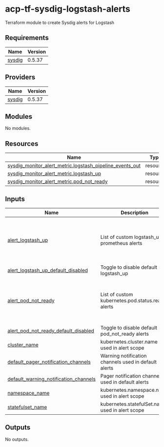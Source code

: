 # acp-tf-sysdig-logstash-alerts

Terraform module to create Sysdig alerts for Logstash 

<!-- BEGIN_TF_DOCS -->
## Requirements

| Name | Version |
|------|---------|
| <a name="requirement_sysdig"></a> [sysdig](#requirement\_sysdig) | 0.5.37 |

## Providers

| Name | Version |
|------|---------|
| <a name="provider_sysdig"></a> [sysdig](#provider\_sysdig) | 0.5.37 |

## Modules

No modules.

## Resources

| Name | Type |
|------|------|
| [sysdig_monitor_alert_metric.logstash_pipeline_events_out](https://registry.terraform.io/providers/sysdiglabs/sysdig/0.5.37/docs/resources/monitor_alert_metric) | resource |
| [sysdig_monitor_alert_metric.logstash_up](https://registry.terraform.io/providers/sysdiglabs/sysdig/0.5.37/docs/resources/monitor_alert_metric) | resource |
| [sysdig_monitor_alert_metric.pod_not_ready](https://registry.terraform.io/providers/sysdiglabs/sysdig/0.5.37/docs/resources/monitor_alert_metric) | resource |

## Inputs

| Name | Description | Type | Default | Required |
|------|-------------|------|---------|:--------:|
| <a name="input_alert_logstash_up"></a> [alert\_logstash\_up](#input\_alert\_logstash\_up) | List of custom logstash\_up prometheus alerts | <pre>list(object({<br>    suffix                = string<br>    trigger_after_minutes = number<br>    channels              = list(number)<br>    threshold             = string<br>  }))</pre> | `[]` | no |
| <a name="input_alert_logstash_up_default_disabled"></a> [alert\_logstash\_up\_default\_disabled](#input\_alert\_logstash\_up\_default\_disabled) | Toggle to disable default logstash\_up | `bool` | `false` | no |
| <a name="input_alert_pod_not_ready"></a> [alert\_pod\_not\_ready](#input\_alert\_pod\_not\_ready) | List of custom kubernetes.pod.status.ready alerts | <pre>list(object({<br>    suffix                = string<br>    trigger_after_minutes = number<br>    channels              = list(number)<br>    threshold             = string<br>  }))</pre> | `[]` | no |
| <a name="input_alert_pod_not_ready_default_disabled"></a> [alert\_pod\_not\_ready\_default\_disabled](#input\_alert\_pod\_not\_ready\_default\_disabled) | Toggle to disable default pod\_not\_ready alerts | `bool` | `false` | no |
| <a name="input_cluster_name"></a> [cluster\_name](#input\_cluster\_name) | kubernetes.cluster.name used in alert scope | `string` | n/a | yes |
| <a name="input_default_pager_notification_channels"></a> [default\_pager\_notification\_channels](#input\_default\_pager\_notification\_channels) | Warning notification channels used in default alerts | `list(number)` | n/a | yes |
| <a name="input_default_warning_notification_channels"></a> [default\_warning\_notification\_channels](#input\_default\_warning\_notification\_channels) | Pager notification channels used in default alerts | `list(number)` | n/a | yes |
| <a name="input_namespace_name"></a> [namespace\_name](#input\_namespace\_name) | kubernetes.namespace.name used in alert scope | `string` | n/a | yes |
| <a name="input_statefulset_name"></a> [statefulset\_name](#input\_statefulset\_name) | kubernetes.statefulSet.name used in alert scope | `string` | n/a | yes |

## Outputs

No outputs.
<!-- END_TF_DOCS -->